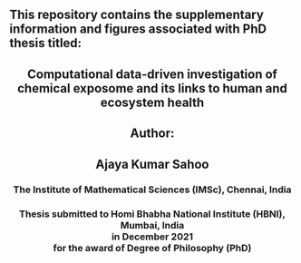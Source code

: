 <h2> This repository contains the supplementary information and figures associated with PhD thesis titled: </h2>
<h2 align="center"> Computational data-driven investigation of chemical exposome and its links to human and ecosystem health </h2>
<h2 align="center"> Author:</h2> 
<h2 align="center"> Ajaya Kumar Sahoo </h2>
<h3 align="center"> The Institute of Mathematical Sciences (IMSc), Chennai, India </h3> 
<h3 align="center"> Thesis submitted to Homi Bhabha National Institute (HBNI), Mumbai, India <br> in December 2021 <br> for the award of Degree of Philosophy (PhD) </h3>
